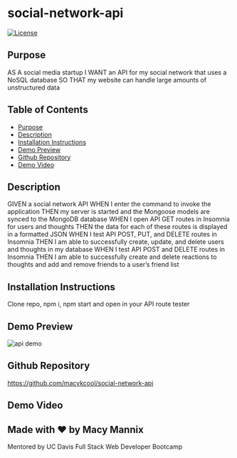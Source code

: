 # social-network-api

[![License](https://img.shields.io/badge/License-Apache_2.0-blue.svg)](https://opensource.org/licenses/Apache-2.0)

## Purpose
AS A social media startup
I WANT an API for my social network that uses a NoSQL database
SO THAT my website can handle large amounts of unstructured data

## Table of Contents
- [Purpose](#purpose) 
- [Description](#description) 
- [Installation Instructions](#installation-instructions)
- [Demo Preview](#demo-preview)
- [Github Repository](#github-repository)
- [Demo Video](#demo-video)

## Description
GIVEN a social network API
WHEN I enter the command to invoke the application
THEN my server is started and the Mongoose models are synced to the MongoDB database
WHEN I open API GET routes in Insomnia for users and thoughts
THEN the data for each of these routes is displayed in a formatted JSON
WHEN I test API POST, PUT, and DELETE routes in Insomnia
THEN I am able to successfully create, update, and delete users and thoughts in my database
WHEN I test API POST and DELETE routes in Insomnia
THEN I am able to successfully create and delete reactions to thoughts and add and remove friends to a user’s friend list

## Installation Instructions  
Clone repo, npm i, npm start and open in your API route tester
 
## Demo Preview
![api demo](./gif/apidemo.gif)

## Github Repository
https://github.com/macykcool/social-network-api

## Demo Video


## Made with ❤️️ by Macy Mannix
Mentored by UC Davis Full Stack Web Developer Bootcamp